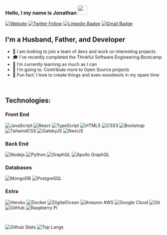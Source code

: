 ### Hello, I my name is Jonathan <img src="https://raw.githubusercontent.com/jonnyboydev/jonnyboydev/main/wave.gif" width="30px">

[![Website](https://img.shields.io/website?label=jonnyboy.dev&style=for-the-badge&url=https%3A%2F%2Fjonnyboy.dev)](https://jonnyboy.dev)
[![Twitter Follow](https://img.shields.io/twitter/follow/jonnyboydev?color=1DA1F2&logo=twitter&style=for-the-badge)](https://twitter.com/intent/follow?original_referer=https%3A%2F%2Fgithub.com%2Fjonnyboydev&screen_name=jonnyboydev)
[![Linkedin Badge](https://img.shields.io/badge/LinkedIn-blue?style=for-the-badge&logo=linkedin&logoColor=white&link=https://www.linkedin.com/in/jonathan-b-clark/)](https://www.linkedin.com/in/jonathan-b-clark/)
[![Gmail Badge](https://img.shields.io/badge/Email-red?style=for-the-badge&logo=gmail&logoColor=white&link=mailto:contact@jonnyboy.dev)](mailto:contact@jonnyboy.dev)

## I'm a Husband, Father, and Developer

- 🎳 I am looking to join a team of devs and work on interesting projects
- 🎓 I've recently completed the Thinkful Software Engineering Bootcamp
- 🌱 I’m currently learning as much as I can
- 🥅 I'm going to: Contribute more to Open Source projects
- 🤪 Fun fact: I love to create things and even woodwork in my spare time

<!-- ### Connect with me: -->

<!-- [<img align="left" alt="jonnyboy.dev" width="22px" src="https://raw.githubusercontent.com/iconic/open-iconic/master/svg/globe.svg" />][website]
[<img align="left" alt="jonnyboydev | Twitter" width="22px" src="https://cdn.jsdelivr.net/npm/simple-icons@v3/icons/twitter.svg" />][twitter]
[<img align="left" alt="jonnyboydev | LinkedIn" width="22px" src="https://cdn.jsdelivr.net/npm/simple-icons@v3/icons/linkedin.svg" />][linkedin] -->

<br />

## Technologies:

<!-- <img align="left" alt="Visual Studio Code" width="26px" src="https://raw.githubusercontent.com/github/explore/80688e429a7d4ef2fca1e82350fe8e3517d3494d/topics/visual-studio-code/visual-studio-code.png" />
<img align="left" alt="HTML5" width="26px" src="https://cdn.iconscout.com/icon/free/png-256/vim-283379.png" />
<img align="left" alt="CSS3" width="26px" src="https://raw.githubusercontent.com/github/explore/80688e429a7d4ef2fca1e82350fe8e3517d3494d/topics/css/css.png" />
<img align="left" alt="Sass" width="26px" src="https://raw.githubusercontent.com/github/explore/80688e429a7d4ef2fca1e82350fe8e3517d3494d/topics/sass/sass.png" />
<img align="left" alt="JavaScript" width="26px" src="https://raw.githubusercontent.com/github/explore/80688e429a7d4ef2fca1e82350fe8e3517d3494d/topics/javascript/javascript.png" />
<img align="left" alt="React" width="26px" src="https://raw.githubusercontent.com/github/explore/80688e429a7d4ef2fca1e82350fe8e3517d3494d/topics/react/react.png" />
<img align="left" alt="Gatsby" width="26px" src="https://raw.githubusercontent.com/github/explore/e94815998e4e0713912fed477a1f346ec04c3da2/topics/gatsby/gatsby.png" />
<img align="left" alt="GraphQL" width="26px" src="https://raw.githubusercontent.com/github/explore/80688e429a7d4ef2fca1e82350fe8e3517d3494d/topics/graphql/graphql.png" />
<img align="left" alt="Node.js" width="26px" src="https://raw.githubusercontent.com/github/explore/80688e429a7d4ef2fca1e82350fe8e3517d3494d/topics/nodejs/nodejs.png" />
<img align="left" alt="SQL" width="26px" src="https://raw.githubusercontent.com/github/explore/80688e429a7d4ef2fca1e82350fe8e3517d3494d/topics/sql/sql.png" />
<img align="left" alt="MongoDB" width="26px" src="https://raw.githubusercontent.com/github/explore/80688e429a7d4ef2fca1e82350fe8e3517d3494d/topics/mongodb/mongodb.png" />
<img align="left" alt="Git" width="26px" src="https://raw.githubusercontent.com/github/explore/80688e429a7d4ef2fca1e82350fe8e3517d3494d/topics/git/git.png" />
<img align="left" alt="GitHub" width="26px" src="https://raw.githubusercontent.com/github/explore/78df643247d429f6cc873026c0622819ad797942/topics/github/github.png" />
<img align="left" alt="Terminal" width="26px" src="https://raw.githubusercontent.com/github/explore/80688e429a7d4ef2fca1e82350fe8e3517d3494d/topics/terminal/terminal.png" /> -->

### Front End

![JavaScript](https://img.shields.io/badge/-JavaScript-yellow?style=flat-square&logo=javascript&logoColor=white)
![React](https://img.shields.io/badge/-React-black?style=flat-square&logo=react)
![TypeScript](https://img.shields.io/badge/-TypeScript-007ACC?style=flat-square&logo=typescript)
![HTML5](https://img.shields.io/badge/-HTML5-E34F26?style=flat-square&logo=html5&logoColor=white)
![CSS3](https://img.shields.io/badge/-CSS3-1572B6?style=flat-square&logo=css3)
![Bootstrap](https://img.shields.io/badge/-Bootstrap-563D7C?style=flat-square&logo=bootstrap)
![TailwindCSS](https://img.shields.io/badge/-TailwindCSS-black?style=flat-square&logo=tailwind-css)
![GatsbyJS](https://img.shields.io/badge/-GatsbyJS-663399?style=flat-square&logo=gatsby)
![NextJS](https://img.shields.io/badge/-NextJS-ffffff?style=flat-square&logo=next.js&logoColor=000000)

### Back End

![Nodejs](https://img.shields.io/badge/-Nodejs-green?style=flat-square&logo=Node.js&logoColor=black)
![Python](https://img.shields.io/badge/-Python-blue?style=flat-square&logo=Python&logoColor=yellow)
![GraphQL](https://img.shields.io/badge/-GraphQL-E10098?style=flat-square&logo=graphql)
![Apollo GraphQL](https://img.shields.io/badge/-Apollo%20GraphQL-311C87?style=flat-square&logo=apollo-graphql)

<!-- ![Java](https://img.shields.io/badge/-Java-E34F26?style=flat-square&logo=java&logoColor=white) -->

### Databases

![MongoDB](https://img.shields.io/badge/-MongoDB-black?style=flat-square&logo=mongodb)
![PostgreSQL](https://img.shields.io/badge/-PostgreSQL-336791?style=flat-square&logo=postgresql)

### Extra

![Heroku](https://img.shields.io/badge/-Heroku-430098?style=flat-square&logo=heroku)
![Docker](https://img.shields.io/badge/-Docker-black?style=flat-square&logo=docker)
![DigitalOcean](https://img.shields.io/badge/-Digital%20Ocean-darkblue?style=flat-square&logo=digitalocean)
![Amazon AWS](https://img.shields.io/badge/Amazon%20AWS-232F3E?style=flat-square&logo=amazon-aws)
![Google Cloud](https://img.shields.io/badge/Google%20Cloud-black?style=flat-square&logo=google-cloud)
![Git](https://img.shields.io/badge/-Git-black?style=flat-square&logo=git)
![GitHub](https://img.shields.io/badge/-GitHub-181717?style=flat-square&logo=github)
![Raspberry Pi](https://img.shields.io/badge/-Raspberry%20Pi-C51A4A?style=flat-square&logo=Raspberry-Pi)

<br />

![Github Stats](https://github-readme-stats.vercel.app/api?username=jonnyboydev&count_private=true&show_icons=true&include_all_commits=true)
![Top Langs](https://github-readme-stats.vercel.app/api/top-langs/?username=jonnyboydev&hide=TeX&layout=compact)

[website]: https://jonnyboydev.com
[twitter]: https://twitter.com/jonnyboydev
[linkedin]: https://linkedin.com/in/jonnyboydev
